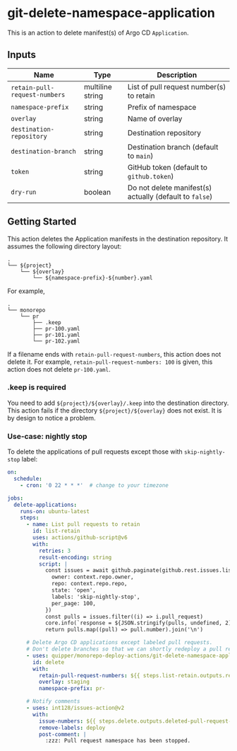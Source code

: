 # git-delete-namespace-application

This is an action to delete manifest(s) of Argo CD `Application`.

## Inputs

| Name                          | Type             | Description                                             |
| ----------------------------- | ---------------- | ------------------------------------------------------- |
| `retain-pull-request-numbers` | multiline string | List of pull request number(s) to retain                |
| `namespace-prefix`            | string           | Prefix of namespace                                     |
| `overlay`                     | string           | Name of overlay                                         |
| `destination-repository`      | string           | Destination repository                                  |
| `destination-branch`          | string           | Destination branch (default to `main`)                  |
| `token`                       | string           | GitHub token (default to `github.token`)                |
| `dry-run`                     | boolean          | Do not delete manifest(s) actually (default to `false`) |

## Getting Started

This action deletes the Application manifests in the destination repository.
It assumes the following directory layout:

```
.
└── ${project}
    └── ${overlay}
        └── ${namespace-prefix}-${number}.yaml
```

For example,

```
.
└── monorepo
    └── pr
        ├── .keep
        ├── pr-100.yaml
        ├── pr-101.yaml
        └── pr-102.yaml
```

If a filename ends with `retain-pull-request-numbers`, this action does not delete it.
For example, `retain-pull-request-numbers: 100` is given, this action does not delete `pr-100.yaml`.

### .keep is required

You need to add `${project}/${overlay}/.keep` into the destination directory.
This action fails if the directory `${project}/${overlay}` does not exist.
It is by design to notice a problem.

### Use-case: nightly stop

To delete the applications of pull requests except those with `skip-nightly-stop` label:

```yaml
on:
  schedule:
    - cron: '0 22 * * *'  # change to your timezone

jobs:
  delete-applications:
    runs-on: ubuntu-latest
    steps:
      - name: List pull requests to retain
        id: list-retain
        uses: actions/github-script@v6
        with:
          retries: 3
          result-encoding: string
          script: |
            const issues = await github.paginate(github.rest.issues.listForRepo, {
              owner: context.repo.owner,
              repo: context.repo.repo,
              state: 'open',
              labels: 'skip-nightly-stop',
              per_page: 100,
            })
            const pulls = issues.filter((i) => i.pull_request)
            core.info(`response = ${JSON.stringify(pulls, undefined, 2)}`)
            return pulls.map((pull) => pull.number).join('\n')

      # Delete Argo CD applications except labeled pull requests.
      # Don't delete branches so that we can shortly redeploy a pull request
      - uses: quipper/monorepo-deploy-actions/git-delete-namespace-application@v1
        id: delete
        with:
          retain-pull-request-numbers: ${{ steps.list-retain.outputs.result }}
          overlay: staging
          namespace-prefix: pr-

      # Notify comments
      - uses: int128/issues-action@v2
        with:
          issue-numbers: ${{ steps.delete.outputs.deleted-pull-request-numbers }}
          remove-labels: deploy
          post-comment: |
            :zzz: Pull request namespace has been stopped.
```
